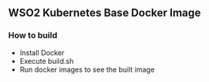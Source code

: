 ## WSO2 Kubernetes Base Docker Image

### How to build
- Install Docker
- Execute build.sh
- Run docker images to see the built image
